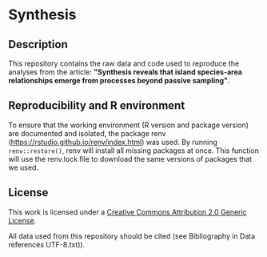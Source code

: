 # Synthesis 

## Description

This repository contains the raw data and code used to reproduce the analyses from the article: 
**"Synthesis reveals that island species-area relationships emerge from processes beyond passive sampling"**.

## Reproducibility and R environment

To ensure that the working environment (R version and package version) are documented and isolated, the package renv (https://rstudio.github.io/renv/index.html) was used. By running `renv::restore()`, renv will install all missing packages at once. This function will use the renv.lock file to download the same versions of packages that we used.


## License
 
 
This work is licensed under a [Creative Commons Attribution 2.0 Generic License](https://creativecommons.org/licenses/by/2.0/).


All data used from this repository should be cited (see Bibliography in Data references UTF-8.txt)).
